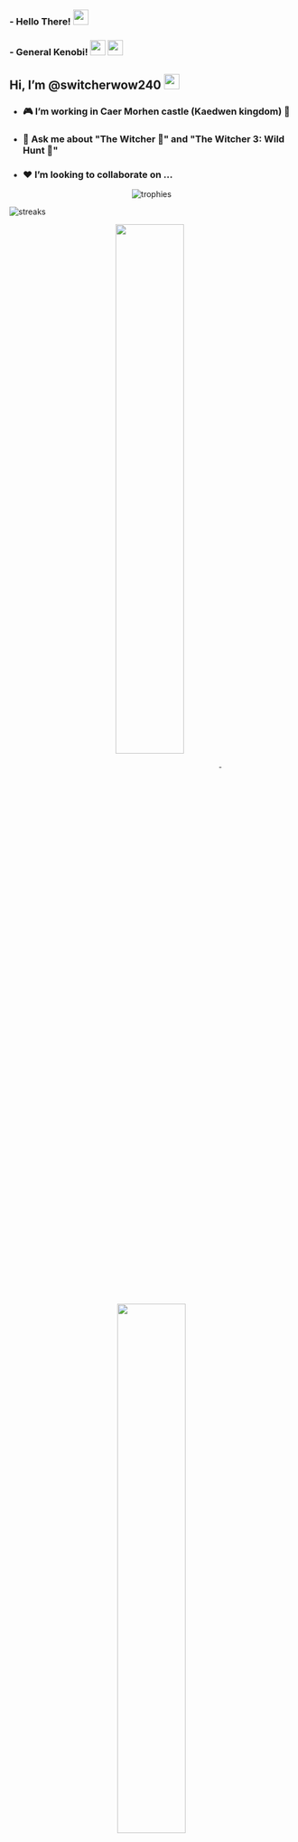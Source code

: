 ### - Hello There! <img src="https://raw.githubusercontent.com/igorkowalczyk/igorkowalczyk/master/src/images/wave.gif" width="27px">
### - General Kenobi! <img src="https://raw.githubusercontent.com/igorkowalczyk/igorkowalczyk/master/src/images/wave.gif" width="27px"> <img src="https://raw.githubusercontent.com/igorkowalczyk/igorkowalczyk/master/src/images/wave.gif" width="27px">
## Hi, I’m @switcherwow240 <img src="https://raw.githubusercontent.com/igorkowalczyk/igorkowalczyk/master/src/images/wave.gif" width="27px">
- ### 🎮 I’m working in Caer Morhen castle (Kaedwen kingdom) 🐺
- ### 💬 Ask me about "The Witcher 🐺" and "The Witcher 3: Wild Hunt 🐺"
- ### ❤ I’m looking to collaborate on ...

<p align="center"><img src="https://github-profile-trophy.vercel.app/?username=VladimirSaenko&no-bg=true&theme=tokyonight&no-frame=true&column=7&margin-w=15&margin-h=15" alt="trophies"/></p>

<img align="center" src="https://github-readme-streak-stats.herokuapp.com/?user=VladimirSaenko&theme=tokyonight" alt="streaks"/></p>

<p align="center">
<a href="https://github.com/VladimirSaenko/Portfolio-3">
<img width='49%' align="center"src="https://github-readme-stats.vercel.app/api/pin/?username=vladimirSaenko&repo=Portfolio-3&border_color=02D892&bg_color=0D1117&title_color=C9D1D9&text_color=8B949E&icon_color=02D892"/>
</a>
<span>&nbsp;</span>
<a href="https://github.com/VladimirSaenko/Portfolio-2">
<img width='49%' align="center"src="https://github-readme-stats.vercel.app/api/pin/?username=VladimirSaenko&repo=Portfolio-2&border_color=02D892&bg_color=0D1117&title_color=C9D1D9&text_color=8B949E&icon_color=02D892"/>
</a>
</p>

<p align="center">
<a href="https://github.com/VladimirSaenko/Among-Us-Space-Scene">
<img width='49%' align="center"src="https://github-readme-stats.vercel.app/api/pin/?username=VladimirSaenko&repo=Among-Us-Space-Scene&border_color=02D892&bg_color=0D1117&title_color=C9D1D9&text_color=8B949E&icon_color=02D892"/>
</a>
<span>&nbsp;</span>
<a href="https://github.com/VladimirSaenko/SVG-Gibson-Les-Paul">
<img width='49%' align="center"src="https://github-readme-stats.vercel.app/api/pin/?username=VladimirSaenko&repo=SVG-Gibson-Les-Paul&border_color=02D892&bg_color=0D1117&title_color=C9D1D9&text_color=8B949E&icon_color=02D892"/>
</a>
</p>

<!-- ![Top Langs](https://github-readme-stats.vercel.app/api/top-langs/?username=VladimirSaenko&layout=compactshow_icons=true&theme=midnight-purple) -->

<!--
**VladimirSaenko/VladimirSaenko** is a ✨ _special_ ✨ repository because its `README.md` (this file) appears on your GitHub profile.
Here are some ideas to get you started:

- 🔭 I’m currently working on The School of Wolf
- 🌱 I’m currently learning ...
- 👯 I’m looking to collaborate on ...
- 🤔 I’m looking for help with ...
- 📫 How to reach me: ...
- 😄 Pronouns: ...
- ⚡ Fun fact: ...
-->
